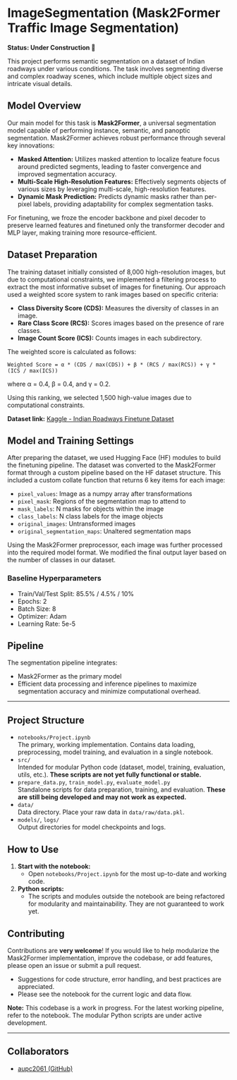 # ImageSegmentation (Mask2Former Traffic Image Segmentation)

**Status: Under Construction 🚧**

This project performs semantic segmentation on a dataset of Indian roadways under various conditions. The task involves segmenting diverse and complex roadway scenes, which include multiple object sizes and intricate visual details.

## Model Overview

Our main model for this task is **Mask2Former**, a universal segmentation model capable of performing instance, semantic, and panoptic segmentation. Mask2Former achieves robust performance through several key innovations:

- **Masked Attention:** Utilizes masked attention to localize feature focus around predicted segments, leading to faster convergence and improved segmentation accuracy.
- **Multi-Scale High-Resolution Features:** Effectively segments objects of various sizes by leveraging multi-scale, high-resolution features.
- **Dynamic Mask Prediction:** Predicts dynamic masks rather than per-pixel labels, providing adaptability for complex segmentation tasks.

For finetuning, we froze the encoder backbone and pixel decoder to preserve learned features and finetuned only the transformer decoder and MLP layer, making training more resource-efficient.

## Dataset Preparation

The training dataset initially consisted of 8,000 high-resolution images, but due to computational constraints, we implemented a filtering process to extract the most informative subset of images for finetuning. Our approach used a weighted score system to rank images based on specific criteria:

- **Class Diversity Score (CDS):** Measures the diversity of classes in an image.
- **Rare Class Score (RCS):** Scores images based on the presence of rare classes.
- **Image Count Score (ICS):** Counts images in each subdirectory.

The weighted score is calculated as follows:

    Weighted Score = α * (CDS / max(CDS)) + β * (RCS / max(RCS)) + γ * (ICS / max(ICS))

where α = 0.4, β = 0.4, and γ = 0.2.

Using this ranking, we selected 1,500 high-value images due to computational constraints.

**Dataset link:** [Kaggle - Indian Roadways Finetune Dataset](https://www.kaggle.com/datasets/shayakbhattacharya/finetune)

## Model and Training Settings

After preparing the dataset, we used Hugging Face (HF) modules to build the finetuning pipeline. The dataset was converted to the Mask2Former format through a custom pipeline based on the HF dataset structure. This included a custom collate function that returns 6 key items for each image:

- `pixel_values`: Image as a numpy array after transformations
- `pixel_mask`: Regions of the segmentation map to attend to
- `mask_labels`: N masks for objects within the image
- `class_labels`: N class labels for the image objects
- `original_images`: Untransformed images
- `original_segmentation_maps`: Unaltered segmentation maps

Using the Mask2Former preprocessor, each image was further processed into the required model format. We modified the final output layer based on the number of classes in our dataset.

### Baseline Hyperparameters

- Train/Val/Test Split: 85.5% / 4.5% / 10%
- Epochs: 2
- Batch Size: 8
- Optimizer: Adam
- Learning Rate: 5e-5

## Pipeline

The segmentation pipeline integrates:

- Mask2Former as the primary model
- Efficient data processing and inference pipelines to maximize segmentation accuracy and minimize computational overhead.

---

## Project Structure

- `notebooks/Project.ipynb`  
  The primary, working implementation. Contains data loading, preprocessing, model training, and evaluation in a single notebook.
- `src/`  
  Intended for modular Python code (dataset, model, training, evaluation, utils, etc.). **These scripts are not yet fully functional or stable.**
- `prepare_data.py`, `train_model.py`, `evaluate_model.py`  
  Standalone scripts for data preparation, training, and evaluation. **These are still being developed and may not work as expected.**
- `data/`  
  Data directory. Place your raw data in `data/raw/data.pkl`.
- `models/`, `logs/`  
  Output directories for model checkpoints and logs.

## How to Use

1. **Start with the notebook:**
   - Open `notebooks/Project.ipynb` for the most up-to-date and working code.
2. **Python scripts:**
   - The scripts and modules outside the notebook are being refactored for modularity and maintainability. They are not guaranteed to work yet.

## Contributing

Contributions are **very welcome**! If you would like to help modularize the Mask2Former implementation, improve the codebase, or add features, please open an issue or submit a pull request.

- Suggestions for code structure, error handling, and best practices are appreciated.
- Please see the notebook for the current logic and data flow.

**Note:** This codebase is a work in progress. For the latest working pipeline, refer to the notebook. The modular Python scripts are under active development.

---

## Collaborators

- [aupc2061 (GitHub)](https://github.com/aupc2061)
